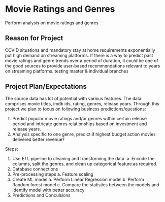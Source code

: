 # Movie Ratings and Genres
Perform analysis on movie ratings and genres

## Reason for Project

COVID situations and mandatory stay at home requirements exponentially put high demand on streaming platforms. If there is a way to predict past movie ratings and genre trends over a period of duration, it could be one of the good sources to provide user-based recommendations relevant to years on streaming platforms. 
testing master &amp; individual branches

## Project Plan/Expectations

The source data has lot of potential with various features. The data comprises movie titles, imdb ids, rating, genres, release years. Through this project we plan to focus on following business predictions/questions:

1. Predict popular movie ratings and/or genres within certain release period and intricate genres relationships based on investment and release years.
2. Analysis specific to one genre, predict if highest budget action movies delivered better revenue?

Steps:
1.	Use ETL pipeline to cleaning and transforming the data.
    a. Encode the columns, split the genres, and clean up categorical feature as required.
2.	Database connections
3.	Pre-processing steps
    a. Feature scaling
4.	Create ML model
    a. Perform Linear Regression model
    b. Perform Random forest model
    c. Compare the statistics between the models and identify model with better accuracy
5.	Predictions and Conculsions
